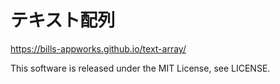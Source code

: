 # テキスト配列

<https://bills-appworks.github.io/text-array/>

This software is released under the MIT License, see LICENSE.